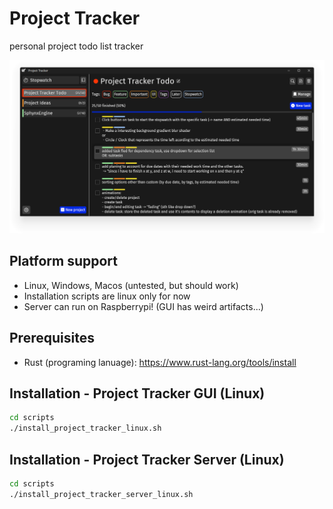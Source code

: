 # Project Tracker
personal project todo list tracker

![](Screenshot.png)

## Platform support
- Linux, Windows, Macos (untested, but should work)
- Installation scripts are linux only for now
- Server can run on Raspberrypi! (GUI has weird artifacts...)

## Prerequisites
- Rust (programing lanuage): https://www.rust-lang.org/tools/install

## Installation - Project Tracker GUI (Linux)
```bash
cd scripts
./install_project_tracker_linux.sh
```

## Installation - Project Tracker Server (Linux)
```bash
cd scripts
./install_project_tracker_server_linux.sh
```